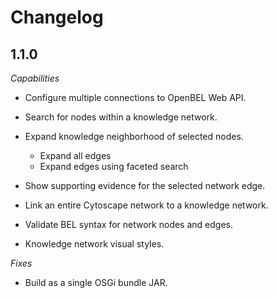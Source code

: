 Changelog
=========

1.1.0
-----

*Capabilities*

- Configure multiple connections to OpenBEL Web API.
- Search for nodes within a knowledge network.
- Expand knowledge neighborhood of selected nodes.

  - Expand all edges
  - Expand edges using faceted search

- Show supporting evidence for the selected network edge.
- Link an entire Cytoscape network to a knowledge network.
- Validate BEL syntax for network nodes and edges.
- Knowledge network visual styles.

*Fixes*

- Build as a single OSGi bundle JAR.

